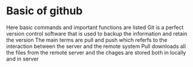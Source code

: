 # Basic of github
Here basic commands and important functions are listed
Git is a perfect version control software that is used to backup the information and retain the version 
The main terms are pull and push which referfs to the interaction between the server and the remote system
Pull downloads all the files from the remote server and the chages are stored both in locally and in server 

